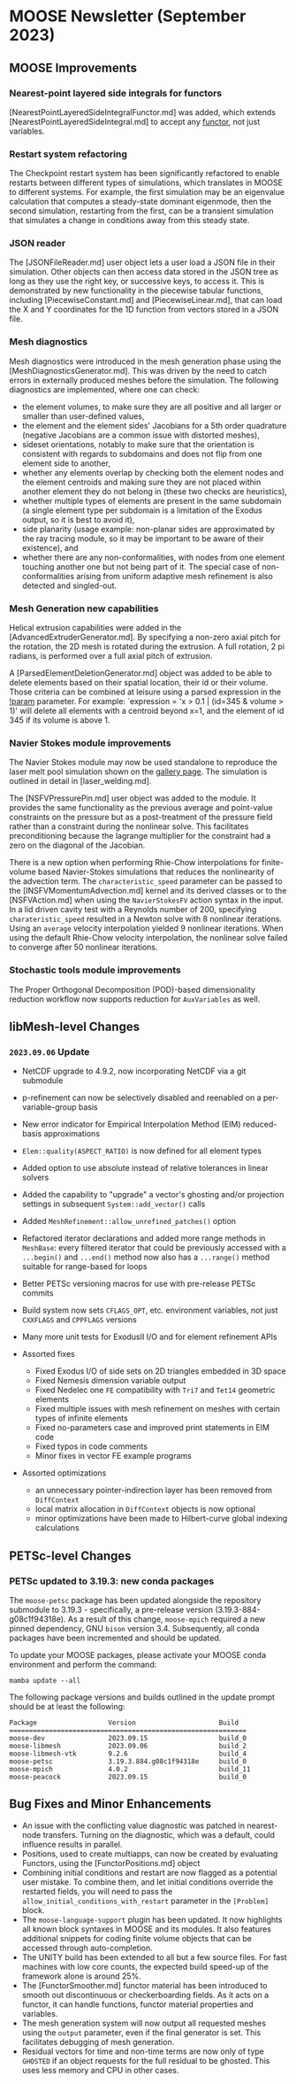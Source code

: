 # MOOSE Newsletter (September 2023)

## MOOSE Improvements

### Nearest-point layered side integrals for functors

[NearestPointLayeredSideIntegralFunctor.md] was added, which extends
[NearestPointLayeredSideIntegral.md] to accept any [functor](Functors/index.md),
not just variables.

### Restart system refactoring

The Checkpoint restart system has been significantly refactored to enable restarts between different
types of simulations, which translates in MOOSE to different systems. For example, the first simulation
may be an eigenvalue calculation that computes a steady-state dominant eigenmode, then the second
simulation, restarting from the first, can be a transient simulation that simulates a change in
conditions away from this steady state.

### JSON reader

The [JSONFileReader.md] user object lets a user load a JSON file in their simulation. Other objects can then
access data stored in the JSON tree as long as they use the right key, or successive keys, to access it.
This is demonstrated by new functionality in the piecewise tabular functions, including [PiecewiseConstant.md] and
[PiecewiseLinear.md], that can load the X and Y coordinates for the 1D function from vectors stored in a JSON file.

### Mesh diagnostics

Mesh diagnostics were introduced in the mesh generation phase using the [MeshDiagnosticsGenerator.md]. This was driven by
the need to catch errors in externally produced meshes before the simulation.
The following diagnostics are implemented, where one can check:

- the element volumes, to make sure they are all positive and all larger or smaller than user-defined values,
- the element and the element sides' Jacobians for a 5th order quadrature (negative Jacobians are a common issue with
  distorted meshes),
- sideset orientations, notably to make sure that the orientation is consistent with regards to subdomains and does not flip
  from one element side to another,
- whether any elements overlap by checking both the element nodes and the element centroids and making sure they
  are not placed within another element they do not belong in (these two checks are heuristics),
- whether multiple types of elements are present in the same subdomain (a single element type per subdomain is a limitation of
  the Exodus output, so it is best to avoid it),
- side planarity (usage example: non-planar sides are approximated by the ray tracing module, so it may be important to be aware of their existence), and
- whether there are any non-conformalities, with nodes from one element touching another one but not being part of it.
  The special case of non-conformalities arising from uniform adaptive mesh refinement is also detected and singled-out.


### Mesh Generation new capabilities

Helical extrusion capabilities were added in the [AdvancedExtruderGenerator.md]. By specifying a non-zero axial pitch for the
rotation, the 2D mesh is rotated during the extrusion. A full rotation, 2 pi radians, is performed over a full axial pitch of extrusion.

A [ParsedElementDeletionGenerator.md] object was added to be able to delete elements based on their spatial location, their id
or their volume. Those criteria can be combined at leisure using a parsed expression in the [!param](/Mesh/ParsedElementDeletionGenerator/expression)
parameter. For example: `expression = 'x > 0.1 | (id=345 & volume > 1)' will delete all elements with a centroid beyond x=1,
and the element of id 345 if its volume is above 1.

### Navier Stokes module improvements

The Navier Stokes module may now be used standalone to reproduce the laser melt
pool simulation shown on the
[gallery page](https://mooseframework.inl.gov/gallery.html). The simulation is
outlined in detail in [laser_welding.md].

The [NSFVPressurePin.md] user object was added to the module. It provides the same functionality as the previous
average and point-value constraints on the pressure but as a post-treatment of the pressure field rather than a
constraint during the nonlinear solve. This facilitates preconditioning because the lagrange multiplier for the constraint
had a zero on the diagonal of the Jacobian.

There is a new option when performing Rhie-Chow interpolations for finite-volume
based Navier-Stokes simulations that reduces the nonlinearity of the advection
term. The `characteristic_speed` parameter can be passed to the
[INSFVMomentumAdvection.md] kernel and its derived classes or to the [NSFVAction.md]
when using the `NavierStokesFV` action syntax in the input. In a lid driven
cavity test with a Reynolds number of 200, specifying `charateristic_speed`
resulted in a Newton solve with 8 nonlinear iterations. Using an `average`
velocity interpolation yielded 9 nonlinear iterations. When using the default
Rhie-Chow velocity interpolation, the nonlinear solve failed to converge after 50
nonlinear iterations.

### Stochastic tools module improvements

The Proper Orthogonal Decomposition (POD)-based dimensionality reduction workflow now supports reduction for `AuxVariables` as well.

## libMesh-level Changes

### `2023.09.06` Update

- NetCDF upgrade to 4.9.2, now incorporating NetCDF via a git submodule
- p-refinement can now be selectively disabled and reenabled on a
  per-variable-group basis
- New error indicator for Empirical Interpolation Method (EIM)
  reduced-basis approximations
- `Elem::quality(ASPECT_RATIO)` is now defined for all element types
- Added option to use absolute instead of relative tolerances in
  linear solvers
- Added the capability to "upgrade" a vector's ghosting and/or
  projection settings in subsequent `System::add_vector()` calls
- Added `MeshRefinement::allow_unrefined_patches()` option
- Refactored iterator declarations and added more range methods in
  `MeshBase`: every filtered iterator that could be previously
  accessed with a `...begin()` and `...end()` method now also has a
  `...range()` method suitable for range-based for loops
- Better PETSc versioning macros for use with pre-release PETSc
  commits
- Build system now sets `CFLAGS_OPT`, etc. environment variables, not
  just `CXXFLAGS` and `CPPFLAGS` versions
- Many more unit tests for ExodusII I/O and for element refinement
  APIs
- Assorted fixes

  - Fixed Exodus I/O of side sets on 2D triangles embedded in 3D
    space
  - Fixed Nemesis dimension variable output
  - Fixed Nedelec one `FE` compatibility with `Tri7` and `Tet14`
    geometric elements
  - Fixed multiple issues with mesh refinement on meshes with certain
    types of infinite elements
  - Fixed no-parameters case and improved print statements in EIM code
  - Fixed typos in code comments
  - Minor fixes in vector FE example programs

- Assorted optimizations

  - an unnecessary pointer-indirection layer has been removed from
    `DiffContext`
  - local matrix allocation in `DiffContext` objects is now optional
  - minor optimizations have been made to Hilbert-curve global
    indexing calculations

## PETSc-level Changes

### PETSc updated to 3.19.3: new conda packages

The `moose-petsc` package has been updated alongside the repository submodule to 3.19.3 -
specifically, a pre-release version (3.19.3-884-g08c1f94318e). As a result of this change, `moose-mpich`
required a new pinned dependency, GNU `bison` version 3.4. Subsequently, all conda packages have been
incremented and should be updated.

To update your MOOSE packages, please activate your MOOSE conda environment and
perform the command:

```
mamba update --all
```

The following package versions and builds outlined in the update prompt should be
at least the following:

```
Package                  Version                     Build
============================================================
moose-dev                2023.09.15                  build_0
moose-libmesh            2023.09.06                  build_2
moose-libmesh-vtk        9.2.6                       build_4
moose-petsc              3.19.3.884.g08c1f94318e     build_0
moose-mpich              4.0.2                       build_11
moose-peacock            2023.09.15                  build_0
```

## Bug Fixes and Minor Enhancements

- An issue with the conflicting value diagnostic was patched in nearest-node transfers. Turning on the diagnostic,
  which was a default, could influence results in parallel.
- Positions, used to create multiapps, can now be created by evaluating Functors, using the [FunctorPositions.md] object
- Combining initial conditions and restart are now flagged as a potential user mistake. To combine them, and let initial conditions
  override the restarted fields, you will need to pass the `allow_initial_conditions_with_restart` parameter in the `[Problem]` block.
- The `moose-language-support` plugin has been updated. It now highlights all known block syntaxes in MOOSE and its modules. It also
  features additional snippets for coding finite volume objects that can be accessed through auto-completion.
- The UNITY build has been extended to all but a few source files. For fast machines with low core counts, the expected build speed-up
  of the framework alone is around 25%.
- The [FunctorSmoother.md] functor material has been introduced to smooth out discontinuous or checkerboarding
  fields. As it acts on a functor, it can handle functions, functor material properties and variables.
- The mesh generation system will now output all requested meshes using the `output` parameter, even if the final generator is set.
  This facilitates debugging of mesh generation.
- Residual vectors for time and non-time terms are now only of type
  `GHOSTED` if an object requests for the full residual to be ghosted.
  This uses less memory and CPU in other cases.
